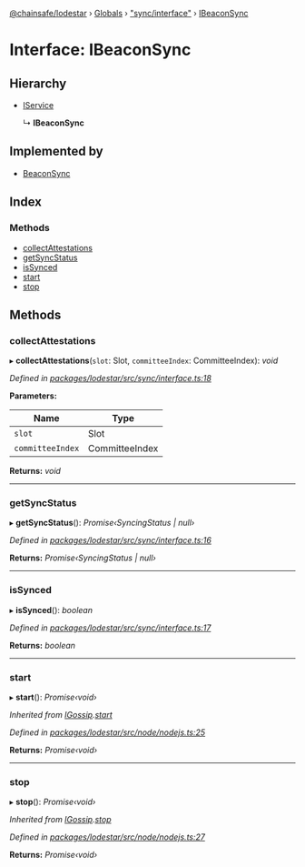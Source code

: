 [@chainsafe/lodestar](../README.md) › [Globals](../globals.md) › ["sync/interface"](../modules/_sync_interface_.md) › [IBeaconSync](_sync_interface_.ibeaconsync.md)

# Interface: IBeaconSync

## Hierarchy

* [IService](_node_nodejs_.iservice.md)

  ↳ **IBeaconSync**

## Implemented by

* [BeaconSync](../classes/_sync_sync_.beaconsync.md)

## Index

### Methods

* [collectAttestations](_sync_interface_.ibeaconsync.md#collectattestations)
* [getSyncStatus](_sync_interface_.ibeaconsync.md#getsyncstatus)
* [isSynced](_sync_interface_.ibeaconsync.md#issynced)
* [start](_sync_interface_.ibeaconsync.md#start)
* [stop](_sync_interface_.ibeaconsync.md#stop)

## Methods

###  collectAttestations

▸ **collectAttestations**(`slot`: Slot, `committeeIndex`: CommitteeIndex): *void*

*Defined in [packages/lodestar/src/sync/interface.ts:18](https://github.com/ChainSafe/lodestar/blob/bd8798297/packages/lodestar/src/sync/interface.ts#L18)*

**Parameters:**

Name | Type |
------ | ------ |
`slot` | Slot |
`committeeIndex` | CommitteeIndex |

**Returns:** *void*

___

###  getSyncStatus

▸ **getSyncStatus**(): *Promise‹SyncingStatus | null›*

*Defined in [packages/lodestar/src/sync/interface.ts:16](https://github.com/ChainSafe/lodestar/blob/bd8798297/packages/lodestar/src/sync/interface.ts#L16)*

**Returns:** *Promise‹SyncingStatus | null›*

___

###  isSynced

▸ **isSynced**(): *boolean*

*Defined in [packages/lodestar/src/sync/interface.ts:17](https://github.com/ChainSafe/lodestar/blob/bd8798297/packages/lodestar/src/sync/interface.ts#L17)*

**Returns:** *boolean*

___

###  start

▸ **start**(): *Promise‹void›*

*Inherited from [IGossip](_network_gossip_interface_.igossip.md).[start](_network_gossip_interface_.igossip.md#start)*

*Defined in [packages/lodestar/src/node/nodejs.ts:25](https://github.com/ChainSafe/lodestar/blob/bd8798297/packages/lodestar/src/node/nodejs.ts#L25)*

**Returns:** *Promise‹void›*

___

###  stop

▸ **stop**(): *Promise‹void›*

*Inherited from [IGossip](_network_gossip_interface_.igossip.md).[stop](_network_gossip_interface_.igossip.md#stop)*

*Defined in [packages/lodestar/src/node/nodejs.ts:27](https://github.com/ChainSafe/lodestar/blob/bd8798297/packages/lodestar/src/node/nodejs.ts#L27)*

**Returns:** *Promise‹void›*
